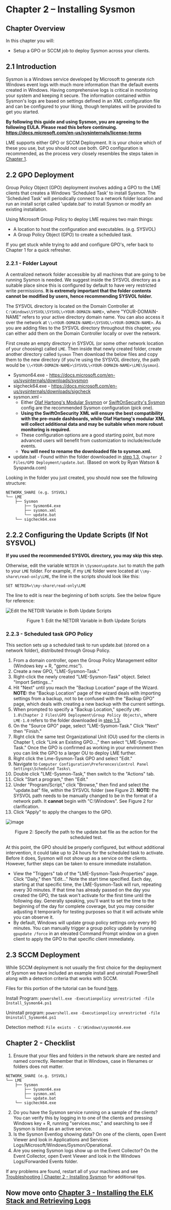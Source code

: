 # Chapter 2 – Installing Sysmon

## Chapter Overview
In this chapter you will:
* Setup a GPO or SCCM job to deploy Sysmon across your clients.

## 2.1 Introduction
Sysmon is a Windows service developed by Microsoft to generate rich Windows event logs with much more information than the default events created in Windows. Having comprehensive logs is critical in monitoring your system and keeping it secure. The information contained within Sysmon's logs are based on settings defined in an XML configuration file and can be configured to your liking, though templates will be provided to get you started.

**By following this guide and using Sysmon, you are agreeing to the following EULA.
Please read this before continuing.
https://docs.microsoft.com/en-us/sysinternals/license-terms**

LME supports either GPO or SCCM Deployment. It is your choice which of these you use, but you should not use both. GPO configuration is recommended, as the process very closely resembles the steps taken in [Chapter 1](/docs/markdown/chapter1/chapter1.md).

## 2.2 GPO Deployment

Group Policy Object (GPO) deployment involves adding a GPO to the LME clients that creates a Windows 'Scheduled Task' to install Sysmon. The 'Scheduled Task' will periodically connect to a network folder location and run an install script called 'update.bat' to install Sysmon or modify an existing installation.

Using Microsoft Group Policy to deploy LME requires two main things:
- A location to host the configuration and executables. (e.g. SYSVOL)
- A Group Policy Object (GPO) to create a scheduled task.

If you get stuck while trying to add and configure GPO's, refer back to Chapter 1 for a quick refresher.

### 2.2.1 - Folder Layout
A centralized network folder accessible by all machines that are going to be running Sysmon is needed. We suggest inside the SYSVOL directory as a suitable place since this is configured by default to have very restricted write permissions.
**It is extremely important that the folder contents cannot be modified by users, hence recommending SYSVOL folder.**

The SYSVOL directory is located on the Domain Controller at `C:\Windows\SYSVOL\SYSVOL\<YOUR-DOMAIN-NAME>`, where "YOUR-DOMAIN-NAME" refers to your active directory domain name. You can also access it over the network at `\\<YOUR-DOMAIN-NAME>\SYSVOL\<YOUR-DOMAIN-NAME>`. As you are adding files to the SYSVOL directory throughout this chapter, you can either add them on the Domain Controller locally or over the network.

First create an empty directory in SYSVOL (or some other network location of your choosing) called `LME`. Then inside that newly created folder, create another directory called `Sysmon` Then download the below files and copy them to the new directory (if you're using the SYSVOL directory, the path would be ```\\<YOUR-DOMAIN-NAME>\SYSVOL\<YOUR-DOMAIN-NAME>\LME\Sysmon```).
- Sysmon64.exe - https://docs.microsoft.com/en-us/sysinternals/downloads/sysmon
- sigcheck64.exe  - https://docs.microsoft.com/en-us/sysinternals/downloads/sigcheck
- sysmon.xml -
  - Either [Olaf Hartong's Modular Sysmon](https://github.com/olafhartong/sysmon-modular/blob/master/sysmonconfig.xml) or [SwiftOnSecurity's Sysmon](https://github.com/SwiftOnSecurity/sysmon-config/blob/master/sysmonconfig-export.xml) config are the recommended Sysmon configuration (pick one).
  - **Using the SwiftOnSecurity XML will ensure the best compatibility with the pre-made dashboards, while Olaf Hartong's modular XML will collect additional data and may be suitable when more robust monitoring is required.**
  - These configuration options are a good starting point, but more advanced users will benefit from customization to include/exclude events.
  - **You will need to rename the downloaded file to sysmon.xml.**
- update.bat - Found within the folder downloaded in [step 1.3](/docs/markdown/chapter1/chapter1.md#13-download-lme), `Chapter 2 Files/GPO Deployment/update.bat`. (Based on work by Ryan Watson & Syspanda.com)

Looking in the folder you just created, you should now see the following structure:

```
NETWORK_SHARE (e.g. SYSVOL)
└── LME
	├── Sysmon
		├── Sysmon64.exe
		├── sysmon.xml
		└── update.bat
	└── sigcheck64.exe
```

## 2.2.2 Configuring the Update Scripts (If Not SYSVOL)

**If you used the recommended SYSVOL directory, you may skip this step.**

Otherwise, edit the variable `NETDIR` in `\Sysmon\update.bat` to match the path to your `LME` folder. For example, if my `LME` folder were located at `\\my-share\read-only\LME`, the line in the scripts should look like this:

```
SET NETDIR=\\my-share\read-only\LME
```

The line to edit is near the beginning of both scripts. See the below figure for reference:

![Edit the NETDIR Variable in Both Update Scripts](/docs/imgs/edit-update-script.png)
<p align="center">
Figure 1: Edit the NETDIR Variable in Both Update Scripts
</p>

### 2.2.3 - Scheduled task GPO Policy
This section sets up a scheduled task to run update.bat (stored on a network folder), distributed through Group Policy.

1. From a domain controller, open the Group Policy Management editor (Windows key + R, "gpmc.msc").
2. Create a new GPO, "LME-Sysmon-Task."
3. Right-click the newly created "LME-Sysmon-Task" object. Select "Import Settings..."
4. Hit "Next" until you reach the "Backup Location" page of the Wizard. **NOTE:** the "Backup Location" page of the wizard deals with importing settings from a backup, not to be confused with the "Backup GPO" page, which deals with creating a new backup with the current settings.
5. When prompted to specify a "Backup Location," specify `LME-1.0\Chapter 2 Files\GPO Deployment\Group Policy Objects\`, where `LME-1.0` refers to the folder downloaded in [step 1.3](/docs/markdown/chapter1/chapter1.md#13-download-lme).
6. On the "Source GPO" page, select "LME-Sysmon-Task." Click "Next" then "Finish."
7. Right click the same test Organizational Unit (OU) used for the clients in Chapter 1, click "Link an Existing GPO...," then select "LME-Sysmon-Task." Once the GPO is confirmed as working in your environment then you can link the GPO to a larger OU to deploy LME further.
8. Right click the Lme-Sysmon-Task GPO and select "Edit."
9. Navigate to  `Computer Configuration\Preferences\Control Panel Settings\Scheduled Tasks\`
10. Double click "LME-Sysmon-Task," then switch to the "Actions" tab.
11. Click "Start a program," then "Edit."
12. Under "Program/Script," click "Browse," then find and select the "update.bat" file, within the SYSVOL folder (see Figure 2). **NOTE:** the SYSVOL path needs to be manually changed to be in the format of a network path. It **cannot** begin with "C:\\Windows".  See Figure 2 for clarification.
13. Click "Apply" to apply the changes to the GPO.
    
![image](/docs/imgs/sysmon-task-properties.png)
<p align="center">
Figure 2: Specify the path to the update.bat file as the action for the scheduled test.
</p>

At this point, the GPO should be properly configured, but without additional intervention, it could take up to 24 hours for the scheduled task to activate. Before it does, Sysmon will not show up as a service on the clients. However, further steps can be taken to ensure immediate installation.
- View the "Triggers" tab of the "LME-Sysmon-Task-Properties" page. Click "Daily," then "Edit..." Note the start time specified. Each day, starting at that specific time, the LME-Sysmon-Task will run, repeating every 30 minutes. If that time has already passed on the day you created the GPO, the task won't activate for the first time until the following day. Generally speaking, you'll want to set the time to the beginning of the day for complete coverage, but you may consider adjusting it temporarily for testing purposes so that it will activate while you can observe it.
- By default, Windows will update group policy settings only every 90 minutes. You can manually trigger a group policy update by running `gpupdate /force` in an elevated Command Prompt window on a given client to apply the GPO to that specific client immediately. 


## 2.3 SCCM Deployment
While SCCM deployment is not usually the first choice for the deployment of Sysmon we have included an example install and uninstall PowerShell along with a detection criteria that works with SCCM.

Files for this portion of the tutorial can be found [here](/Chapter%202%20Files/SCCM%20Deployment/).

Install Program:
```powershell.exe -Executionpolicy unrestricted -file Install_Sysmon64.ps1```

Uninstall program:
```powershell.exe -Executionpolicy unrestricted -file Uninstall_Sysmon64.ps1```

Detection method: `File exists - C:\Windows\sysmon64.exe`

## Chapter 2 - Checklist
1. Ensure that your files and folders in the network share are nested and named correctly. Remember that in Windows, case in filenames or folders does not matter.

```
NETWORK_SHARE (e.g. SYSVOL)
└── LME
	├── Sysmon
		├── Sysmon64.exe
		├── sysmon.xml
		└── update.bat
	└── sigcheck64.exe
```

2. Do you have the Sysmon service running on a sample of the clients? You can verify this by logging in to one of the clients and pressing Windows key + R, running "services.msc," and searching to see if Sysmon is listed as an active service.
3. Is the Sysmon Eventlog showing data? On one of the clients, open Event Viewer and look in Applications and Services Logs/Microsoft/Windows/Sysmon/Operational.
4. Are you seeing Sysmon logs show up on the Event Collector? On the Event Collector, open Event Viewer and look in the Windows Logs/Forwarded Events folder.

If any problems are found, restart all of your machines and see [Troubleshooting | Chapter 2 - Installing Sysmon](reference/troubleshooting.md#chapter-2---installing-sysmon) for additional tips.

## Now move onto [Chapter 3 - Installing the ELK Stack and Retrieving Logs](/docs/markdown/chapter3/chapter3.md)
